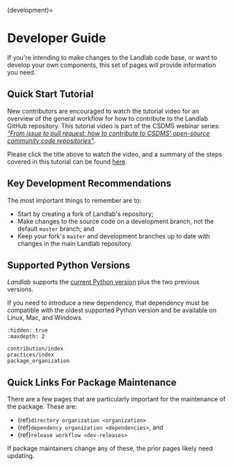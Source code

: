 (development)=

# Developer Guide

If you're intending to make changes to the Landlab code base, or want to
develop your own components, this set of pages will provide information you
need.

## Quick Start Tutorial
New contributors are encouraged to watch the tutorial video for an overview of
the general workflow for how to contribute to the Landlab GitHub repository. This tutorial video is part of the CSDMS webinar series:
[*"From issue to pull request: how to contribute to CSDMS' open-source community code
repositories"*](https://youtu.be/YuFhdzVZUFI).

Please click the title above to watch the video,
and a summary of the steps covered in this tutorial can be found
[here](https://csdms.colorado.edu/wiki/Presenters-0697).

## Key Development Recommendations

The most important things to remember are to:

- Start by creating a fork of Landlab's repository;
- Make changes to the source code on a development branch, not the default
  `master` branch; and
- Keep your fork's `master` and development branches up to date with changes
  in the main Landlab repository.

## Supported Python Versions

*Landlab* supports the [current Python version](https://devguide.python.org/versions/)
plus the two previous versions.

If you need to introduce a new dependency, that dependency must be compatible
with the oldest supported Python version and be available on Linux, Mac, and Windows.

```{toctree}
:hidden: true
:maxdepth: 2

contribution/index
practices/index
package_organization
```

## Quick Links For Package Maintenance

There are a few pages that are particularly important for the maintenance of
the package. These are:

- {ref}`directory organization <organization>`
- {ref}`dependency organization <dependencies>`, and
- {ref}`release workflow <dev-releases>`

If package maintainers change any of these, the prior pages likely need
updating.
